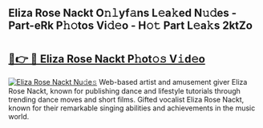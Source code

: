 ## Eliza Rose Nackt O𝚗𝚕yf𝚊ns L𝚎a𝚔ed N𝚞𝚍es - Part-eRk P𝚑𝚘tos Vi𝚍𝚎o - H𝚘𝚝 Part L𝚎a𝚔s 2ktZo

# <h2><a href="http://kfe15j.oniu.top/?m=Eliza+Rose+Nackt">🔗👉 🔴 Eliza Rose Nackt P𝚑ot𝚘𝚜 V𝚒d𝚎o</a></h2>

[![Eliza Rose Nackt Nu𝚍e𝚜](https://i.imgur.com/0qMVB7G.gif)](http://kfe15j.oniu.top/?m=Eliza+Rose+Nackt)
Web-based artist and amusement giver Eliza Rose Nackt, known for publishing dance and lifestyle tutorials through trending dance moves and short films. Gifted vocalist Eliza Rose Nackt, known for their remarkable singing abilities and achievements in the music world.  
